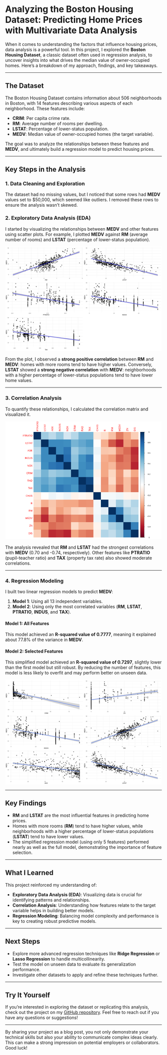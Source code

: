 # **Analyzing the Boston Housing Dataset: Predicting Home Prices with Multivariate Data Analysis**

When it comes to understanding the factors that influence housing prices, data analysis is a powerful tool. 
In this project, I explored the **Boston Housing Dataset**, a classic dataset often used in regression analysis, 
to uncover insights into what drives the median value of owner-occupied homes. Here’s a breakdown of my approach, findings, and key takeaways.

---

## **The Dataset**
The Boston Housing Dataset contains information about 506 neighborhoods in Boston, with 14 features describing various aspects of each neighborhood. These features include:
- **CRIM**: Per capita crime rate.
- **RM**: Average number of rooms per dwelling.
- **LSTAT**: Percentage of lower-status population.
- **MEDV**: Median value of owner-occupied homes (the target variable).

The goal was to analyze the relationships between these features and **MEDV**, and ultimately build a regression model to predict housing prices.

---

## **Key Steps in the Analysis**

### **1. Data Cleaning and Exploration**
The dataset had no missing values, but I noticed that some rows had **MEDV** values set to $50,000, which seemed like outliers. 
I removed these rows to ensure the analysis wasn’t skewed.

### **2. Exploratory Data Analysis (EDA)**
I started by visualizing the relationships between **MEDV** and other features using scatter plots. 
For example, I plotted **MEDV** against **RM** (average number of rooms) and **LSTAT** (percentage of lower-status population).

![Significant Scatter Plots](significant_scatter_plots.png)


From the plot, I observed a **strong positive correlation** between **RM** and **MEDV**: homes with more rooms tend to have higher values. Conversely, **LSTAT** showed a **strong negative correlation** with **MEDV**: neighborhoods with a higher percentage of lower-status populations tend to have lower home values.

---

### **3. Correlation Analysis**
To quantify these relationships, I calculated the correlation matrix and visualized it.

![Correlation Matrix](correlation_matrix.png)

The analysis revealed that **RM** and **LSTAT** had the strongest correlations with **MEDV** (0.70 and -0.74, respectively). Other features like **PTRATIO** (pupil-teacher ratio) and **TAX** (property tax rate) also showed moderate correlations.

---

### **4. Regression Modeling**
I built two linear regression models to predict **MEDV**:
1. **Model 1**: Using all 13 independent variables.
2. **Model 2**: Using only the most correlated variables (**RM**, **LSTAT**, **PTRATIO**, **INDUS**, and **TAX**).

#### **Model 1: All Features**
This model achieved an **R-squared value of 0.7777**, meaning it explained about 77.8% of the variance in **MEDV**.

#### **Model 2: Selected Features**
This simplified model achieved an **R-squared value of 0.7297**, slightly lower than the first model but still robust. 
By reducing the number of features, this model is less likely to overfit and may perform better on unseen data.

![Scatter Plots](scatter_plots.png)

---

## **Key Findings**
- **RM** and **LSTAT** are the most influential features in predicting home prices.
- Homes with more rooms (**RM**) tend to have higher values, while neighborhoods with a higher percentage of lower-status populations (**LSTAT**) tend to have lower values.
- The simplified regression model (using only 5 features) performed nearly as well as the full model, demonstrating the importance of feature selection.

---

## **What I Learned**
This project reinforced my understanding of:
- **Exploratory Data Analysis (EDA)**: Visualizing data is crucial for identifying patterns and relationships.
- **Correlation Analysis**: Understanding how features relate to the target variable helps in building better models.
- **Regression Modeling**: Balancing model complexity and performance is key to creating robust predictive models.

---

## **Next Steps**
- Explore more advanced regression techniques like **Ridge Regression** or **Lasso Regression** to handle multicollinearity.
- Test the model on unseen data to evaluate its generalization performance.
- Investigate other datasets to apply and refine these techniques further.

---

## **Try It Yourself**
If you’re interested in exploring the dataset or replicating this analysis, check out the project on my [GitHub repository](https://github.com/yourusername/Multivariate-Data-Analysis-Exercises). Feel free to reach out if you have any questions or suggestions!

---

By sharing your project as a blog post, you not only demonstrate your technical skills but also your ability to communicate complex ideas clearly. This can make a strong impression on potential employers or collaborators. Good luck!
